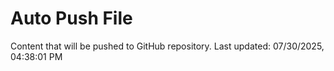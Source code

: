 # Auto Push File

Content that will be pushed to GitHub repository.
Last updated: 07/30/2025, 04:38:01 PM